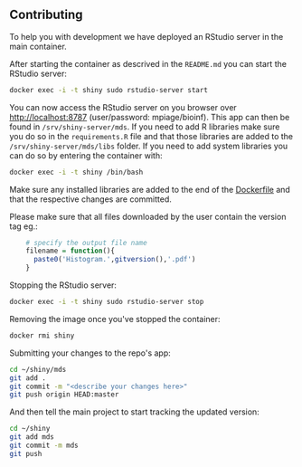 ## Contributing

To help you with development we have deployed an RStudio server in the main container. 

After starting the container as descrived in the `README.md` you can start the RStudio server:
```bash
docker exec -i -t shiny sudo rstudio-server start
```
You can now access the RStudio server on you browser over [http://localhost:8787](http://localhost:8787) (user/password: mpiage/bioinf). This app can then be found in `/srv/shiny-server/mds`. If you need to add R libraries make sure you do so in the `requirements.R` file and that those libraries are added to the `/srv/shiny-server/mds/libs` folder. If you need to add system libraries you can do so by entering the container with:
```bash
docker exec -i -t shiny /bin/bash
```
Make sure any installed libraries are added to the end of the [Dockerfile](https://github.com/mpg-age-bioinformatics/shiny/blob/master/Dockerfile) and that the respective changes are committed.

Please make sure that all files downloaded by the user contain the version tag eg.:
```R
    # specify the output file name
    filename = function(){
      paste0('Histogram.',gitversion(),'.pdf')
    }
```

Stopping the RStudio server:
```bash
docker exec -i -t shiny sudo rstudio-server stop
```
Removing the image once you've stopped the container:
```bash
docker rmi shiny
```
Submitting your changes to the repo's app:
```bash
cd ~/shiny/mds
git add .
git commit -m "<describe your changes here>"
git push origin HEAD:master
```
And then tell the main project to start tracking the updated version:
```bash
cd ~/shiny
git add mds
git commit -m mds
git push
```
